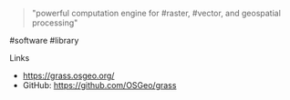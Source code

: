 > "powerful computation engine for #raster, #vector, and geospatial processing"

#software #library

Links
- https://grass.osgeo.org/
- GitHub: https://github.com/OSGeo/grass
